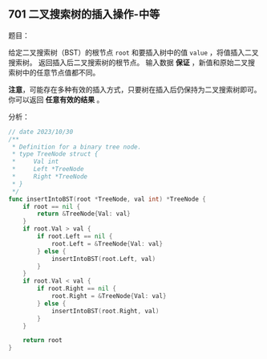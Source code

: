## 701 二叉搜索树的插入操作-中等

题目：

给定二叉搜索树（BST）的根节点 `root` 和要插入树中的值 `value` ，将值插入二叉搜索树。 返回插入后二叉搜索树的根节点。 输入数据 **保证** ，新值和原始二叉搜索树中的任意节点值都不同。

**注意**，可能存在多种有效的插入方式，只要树在插入后仍保持为二叉搜索树即可。 你可以返回 **任意有效的结果** 。



分析：


```go
// date 2023/10/30
/**
 * Definition for a binary tree node.
 * type TreeNode struct {
 *     Val int
 *     Left *TreeNode
 *     Right *TreeNode
 * }
 */
func insertIntoBST(root *TreeNode, val int) *TreeNode {
    if root == nil {
        return &TreeNode{Val: val}
    }
    if root.Val > val {
        if root.Left == nil {
            root.Left = &TreeNode{Val: val}
        } else {
            insertIntoBST(root.Left, val)
        }
    }
    if root.Val < val {
        if root.Right == nil {
            root.Right = &TreeNode{Val: val}
        } else {
            insertIntoBST(root.Right, val)
        }
    }

    return root
}
```
